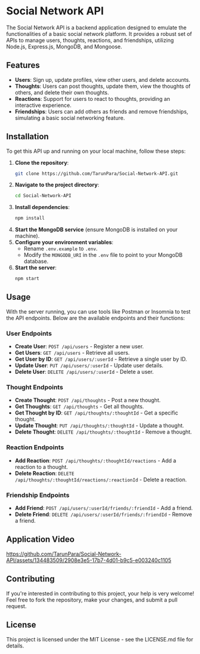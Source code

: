 
# Social Network API

The Social Network API is a backend application designed to emulate the functionalities of a basic social network platform. It provides a robust set of APIs to manage users, thoughts, reactions, and friendships, utilizing Node.js, Express.js, MongoDB, and Mongoose.

## Features

- **Users**: Sign up, update profiles, view other users, and delete accounts.
- **Thoughts**: Users can post thoughts, update them, view the thoughts of others, and delete their own thoughts.
- **Reactions**: Support for users to react to thoughts, providing an interactive experience.
- **Friendships**: Users can add others as friends and remove friendships, simulating a basic social networking feature.

## Installation

To get this API up and running on your local machine, follow these steps:

1. **Clone the repository**:
   ```bash
   git clone https://github.com/TarunPara/Social-Network-API.git
   ```
2. **Navigate to the project directory**:
   ```bash
   cd Social-Network-API
   ```
3. **Install dependencies**:
   ```bash
   npm install
   ```
4. **Start the MongoDB service** (ensure MongoDB is installed on your machine).
5. **Configure your environment variables**:
   - Rename `.env.example` to `.env`.
   - Modify the `MONGODB_URI` in the `.env` file to point to your MongoDB database.
6. **Start the server**:
   ```bash
   npm start
   ```

## Usage

With the server running, you can use tools like Postman or Insomnia to test the API endpoints. Below are the available endpoints and their functions:

### User Endpoints

- **Create User**: `POST /api/users` - Register a new user.
- **Get Users**: `GET /api/users` - Retrieve all users.
- **Get User by ID**: `GET /api/users/:userId` - Retrieve a single user by ID.
- **Update User**: `PUT /api/users/:userId` - Update user details.
- **Delete User**: `DELETE /api/users/:userId` - Delete a user.

### Thought Endpoints

- **Create Thought**: `POST /api/thoughts` - Post a new thought.
- **Get Thoughts**: `GET /api/thoughts` - Get all thoughts.
- **Get Thought by ID**: `GET /api/thoughts/:thoughtId` - Get a specific thought.
- **Update Thought**: `PUT /api/thoughts/:thoughtId` - Update a thought.
- **Delete Thought**: `DELETE /api/thoughts/:thoughtId` - Remove a thought.

### Reaction Endpoints

- **Add Reaction**: `POST /api/thoughts/:thoughtId/reactions` - Add a reaction to a thought.
- **Delete Reaction**: `DELETE /api/thoughts/:thoughtId/reactions/:reactionId` - Delete a reaction.

### Friendship Endpoints

- **Add Friend**: `POST /api/users/:userId/friends/:friendId` - Add a friend.
- **Delete Friend**: `DELETE /api/users/:userId/friends/:friendId` - Remove a friend.

## Application Video
https://github.com/TarunPara/Social-Network-API/assets/134483509/2908e3e5-17b7-4d01-b9c5-e003240c1105

## Contributing

If you're interested in contributing to this project, your help is very welcome! Feel free to fork the repository, make your changes, and submit a pull request.

## License

This project is licensed under the MIT License - see the LICENSE.md file for details.


